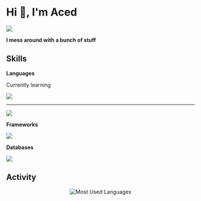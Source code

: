 <h1>Hi 👋, I'm Aced </h1>
<a href="https://github.com/acedeu"></a>

<p><a href="https://visitorbadge.io/status?path=https%3A%2F%2Fgithub.com%2Facedeu"><img src="https://api.visitorbadge.io/api/visitors?path=https%3A%2F%2Fgithub.com%2Facedeu&label=VISITORS&countColor=%23006eff" /></a></p>

<b>I mess around with a bunch of stuff</b>

<h2><b>Skills</b></h2>
<p><b>Languages</b></p>

<p> Currently learning</p>

<img src="https://skillicons.dev/icons?i=cs"/>

---------------------------------------------------

<img src="https://skillicons.dev/icons?i=js,lua"/>

<p><b>Frameworks</b></p>

<img src="https://skillicons.dev/icons?i=nodejs"/>

<p><b>Databases</b></p>

<img src="https://skillicons.dev/icons?i=mongodb,mysql"/>

<h2>Activity</h2>
<p align="center">
<img alt="Most Used Languages" src="https://github-readme-stats.vercel.app/api?username=acedeu&theme=gruvbox&show_icons=true&hide_border=true&count_private=true">
 <br/>
</p>
